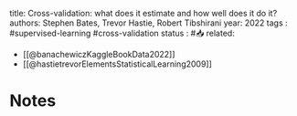 
title: Cross-validation: what does it estimate and how well does it do it?
authors: Stephen Bates, Trevor Hastie, Robert Tibshirani
year: 2022
tags :  #supervised-learning #cross-validation
status : #📥
related: 
- [[@banachewiczKaggleBookData2022]]
- [[@hastietrevorElementsStatisticalLearning2009]]

# Notes
